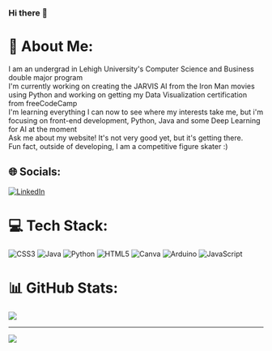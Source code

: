### Hi there 👋

# 💫 About Me:
I am an undergrad in Lehigh University's Computer Science and Business double major program<br>I'm currently working on creating the JARVIS AI from the Iron Man movies using Python and working on getting my Data Visualization certification from freeCodeCamp<br>I'm learning everything I can now to see where my interests take me, but i'm focusing on front-end development, Python, Java and some Deep Learning for AI at the moment<br>Ask me about my website! It's not very good yet, but it's getting there.<br>Fun fact, outside of developing, I am a competitive figure skater :)

## 🌐 Socials:
[![LinkedIn](https://img.shields.io/badge/LinkedIn-%230077B5.svg?logo=linkedin&logoColor=white)](https://linkedin.com/in/vickyvilleta) 

# 💻 Tech Stack:
![CSS3](https://img.shields.io/badge/css3-%231572B6.svg?style=for-the-badge&logo=css3&logoColor=white) ![Java](https://img.shields.io/badge/java-%23ED8B00.svg?style=for-the-badge&logo=java&logoColor=white) ![Python](https://img.shields.io/badge/python-3670A0?style=for-the-badge&logo=python&logoColor=ffdd54) ![HTML5](https://img.shields.io/badge/html5-%23E34F26.svg?style=for-the-badge&logo=html5&logoColor=white) ![Canva](https://img.shields.io/badge/Canva-%2300C4CC.svg?style=for-the-badge&logo=Canva&logoColor=white) ![Arduino](https://img.shields.io/badge/-Arduino-00979D?style=for-the-badge&logo=Arduino&logoColor=white) ![JavaScript](https://img.shields.io/badge/javascript-%23323330.svg?style=for-the-badge&logo=javascript&logoColor=%23F7DF1E) 
# 📊 GitHub Stats:
![](https://github-readme-stats.vercel.app/api?username=heyitsvicky&theme=dark&hide_border=false&include_all_commits=false&count_private=false)<br/>

---
[![](https://visitcount.itsvg.in/api?id=heyitsvicky&icon=0&color=0)](https://visitcount.itsvg.in)

<!-- Proudly created with GPRM ( https://gprm.itsvg.in ) -->

<!--
**heyitsvicky/heyitsvicky** is a ✨ _special_ ✨ repository because its `README.md` (this file) appears on your GitHub profile.

Here are some ideas to get you started:

- 🔭 I’m currently working on ...
- 🌱 I’m currently learning ...
- 👯 I’m looking to collaborate on ...
- 🤔 I’m looking for help with ...
- 💬 Ask me about ...
- 📫 How to reach me: ...
- 😄 Pronouns: ...
- ⚡ Fun fact: ...
-->
